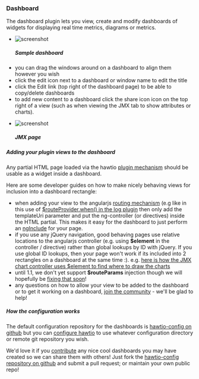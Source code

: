 ### Dashboard

The dashboard plugin lets you view, create and modify dashboards of widgets for displaying real time metrics, diagrams or metrics.

<ul class="thumbnails">
  <li class="span4">
    <div class="thumbnail">
      <img src="https://raw.github.com/hawtio/hawtio/master/website/src/images/screenshots/dashboard.png" alt="screenshot">
      <h5>Sample dashboard</h5>
    </div>
  </li>
</ul>

* you can drag the windows around on a dashboard to align them however you wish
* click the edit icon next to a dashboard or window name to edit the title
* click the Edit link (top right of the dashboard page) to be able to copy/delete dashboards
* to add new content to a dashboard click the share icon <i class="icon-share"></i> icon on the top right of a view (such as when viewing the JMX tab to show attributes or charts).

<ul class="thumbnails">
  <li class="span4">
    <div class="thumbnail">
      <img src="https://raw.github.com/hawtio/hawtio/master/website/src/images/screenshots/jmx.png" alt="screenshot">
      <h5>JMX page</h5>
    </div>
  </li>
</ul>


##### Adding your plugin views to the dashboard

Any partial HTML page loaded via the hawtio [plugin mechanism](http://hawt.io/plugins/howPluginsWork.html) should be usable as a widget inside a dashboard.

Here are some developer guides on how to make nicely behaving views for inclusion into a dashboard rectangle:

* when adding your view to the angularjs [routing mechanism](http://docs.angularjs.org/api/ng.$route) (e.g like in this use of [$routeProvider.when() in the log plugin](https://github.com/hawtio/hawtio/blob/master/hawtio-web/src/main/webapp/app/log/js/logPlugin.ts#L5) then only add the templateUri parameter and put the ng-controller (or directives) inside the HTML partial. This makes it easy for the dashboard to just perform an [ngInclude](http://docs.angularjs.org/api/ng.directive:ngInclude) for your page.
* if you use any jQuery navigation, good behaving pages use relative locations to the angularjs controller (e.g. using **$element** in the controller / directive) rather than global lookups by ID with jQuery. If you use global ID lookups, then your page won't work if its included into 2 rectangles on a dashboard at the same time :). e.g. [here is how the JMX chart controller uses $element to find where to draw the charts](https://github.com/hawtio/hawtio/blob/master/hawtio-web/src/main/webapp/app/jmx/js/charts.ts#L2)
* until 1.1, we don't yet support **$routeParams** injection though we will hopefully be [fixing that soon](https://github.com/hawtio/hawtio/issues/146)!
* any questions on how to allow your view to be added to the dashboard or to get it working on a dashboard, [join the community](http://hawt.io/community/index.html) - we'll be glad to help!


##### How the configuration works

The default configuration repository for the dashboards is [hawtio-config on github](https://github.com/hawtio/hawtio-config) but you can [configure hawtio](http://hawt.io/configuration/index.html) to use whatever configuration directory or remote git repository you wish.

We'd love it if you [contribute](http://localhost:8000/contributing/index.html) any nice cool dashboards you may have created so we can share them with others! Just fork the  [hawtio-config repository on github](https://github.com/hawtio/hawtio-config) and submit a pull request; or maintain your own public repo!
